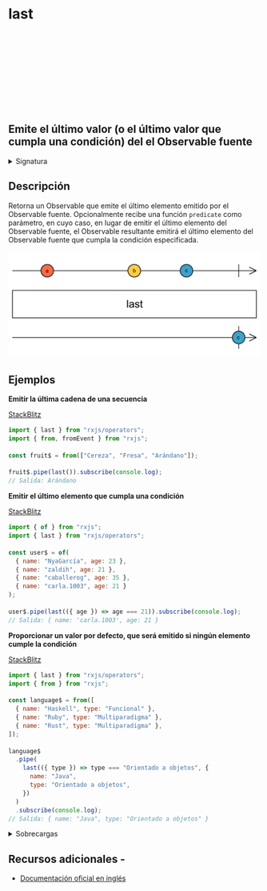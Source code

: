 <div class="page-heading">

# last

<a target="_blank" href="https://github.com/ReactiveX/rxjs/blob/master/src/internal/operators/last.ts">
<svg>
  <use xlink:href="/assets/icons/github.svg#github"></use>
</svg>
</a>
</div>

<h2 class="subtitle"> Emite el último valor (o el último valor que cumpla una condición) del el Observable fuente
</h2>

<details>
<summary>Signatura</summary>

### Firma

`last<T, D>(predicate?: (value: T, index: number, source: Observable<T>) => boolean, defaultValue?: D): OperatorFunction<T, T | D>`

### Parámetros

<table>
<tr><td>predicate</td><td>Opcional. El valor por defecto es <code>undefined</code>.
La condición que el elemento emitido por la fuente debe cumplir.</td></tr>
<tr><td>defaultValue</td><td>Opcional. El valor por defecto es <code>undefined</code>.
El valor por defecto opcional que se emitirá en el caso de que ningún elemento cumpla la condición o si no se emite ningún valor.</td></tr>
</table>

### Retorna

`OperatorFunction<T, T | D>`: Un Observable que emite el último elemento del Observable que cumpla la condición, o un `NoSuchElementException` si no se emite ningún elemento.

### Lanza

`EmptyError` Propaga un `EmptyError` a la _callback_ de error del Observable si este se completa antes de emitir alguna notificación `next`.

`Error` - Se lanza en el caso de que ningún elemento cumple la condición especificada por el Observable fuente.

</details>

## Descripción

Retorna un Observable que emite el último elemento emitido por el Observable fuente. Opcionalmente recibe una función `predicate` como parámetro, en cuyo caso, en lugar de emitir el último elemento del Observable fuente, el Observable resultante emitirá el último elemento del Observable fuente que cumpla la condición especificada.

<img src="assets/images/marble-diagrams/filtering/last.png" alt="Diagrama de canicas del operador last">

## Ejemplos

**Emitir la última cadena de una secuencia**

<a target="_blank" href="https://stackblitz.com/edit/rxjs-last-1?file=index.ts">StackBlitz</a>

```javascript
import { last } from "rxjs/operators";
import { from, fromEvent } from "rxjs";

const fruit$ = from(["Cereza", "Fresa", "Arándano"]);

fruit$.pipe(last()).subscribe(console.log);
// Salida: Arándano
```

**Emitir el último elemento que cumpla una condición**

<a target="_blank" href="https://stackblitz.com/edit/rxjs-last-2?file=index.ts">StackBlitz</a>

```javascript
import { of } from "rxjs";
import { last } from "rxjs/operators";

const user$ = of(
  { name: "NyaGarcía", age: 23 },
  { name: "zaldih", age: 21 },
  { name: "caballerog", age: 35 },
  { name: "carla.1003", age: 21 }
);

user$.pipe(last(({ age }) => age === 21)).subscribe(console.log);
// Salida: { name: 'carla.1003', age: 21 }
```

**Proporcionar un valor por defecto, que será emitido si ningún elemento cumple la condición**

<a target="_blank" href="https://stackblitz.com/edit/rxjs-last-3?file=index.ts">StackBlitz</a>

```javascript
import { last } from "rxjs/operators";
import { from } from "rxjs";

const language$ = from([
  { name: "Haskell", type: "Funcional" },
  { name: "Ruby", type: "Multiparadigma" },
  { name: "Rust", type: "Multiparadigma" },
]);

language$
  .pipe(
    last(({ type }) => type === "Orientado a objetos", {
      name: "Java",
      type: "Orientado a objetos",
    })
  )
  .subscribe(console.log);
// Salida: { name: "Java", type: "Orientado a objetos" }
```

<details>
<summary>Sobrecargas</summary>
<div class="overload-container">

<div class="overload-section">

### Firma

`last(predicate?: null, defaultValue?: D): OperatorFunction<T, T | D>`

### Parámetros

<table>
<tr><td>predicate</td><td>Opcional. El valor por defecto es <code>undefined</code>.
Tipo: <code>null</code>.</td></tr>
<tr><td>defaultValue</td><td>Opcional. El valor por defecto es <code>undefined</code>.
Tipo: <code>D</code>.</td></tr>
</table>

### Retorna

`OperatorFunction<T, T | D>`

</div>

<div class="overload-section">

### Firma

`last(predicate: (value: T, index: number, source: Observable<T>) => value is S, defaultValue?: S): OperatorFunction<T, S>`

### Parámetros

<table>
<tr><td>predicate</td><td>Tipo: <code>(value: T, index: number, source: Observable) => value is S</code>.</td></tr>
<tr><td>defaultValue</td><td>Opcional. El valor por defecto es <code>undefined</code>.
Tipo: <code>S</code>.</td></tr>
</table>

### Retorna

`OperatorFunction<T, S>`

</div>

<div class="overload-section">

### Firma

`last(predicate: (value: T, index: number, source: Observable<T>) => boolean, defaultValue?: D): OperatorFunction<T, T | D>`

### Parámetros

<table>
<tr><td>predicate</td><td>Tipo: <code>(value: T, index: number, source: Observable) => boolean</code>.</td></tr>
<tr><td>defaultValue</td><td>Opcional. El valor por defecto es <code>undefined</code>.
Tipo: <code>D</code>.</td></tr>
</table>

### Retorna

`OperatorFunction<T, T | D>`

</div>

</div>
</details>

## Recursos adicionales -

- [Documentación oficial en inglés](https://rxjs-dev.firebaseapp.com/api/operators/last)
